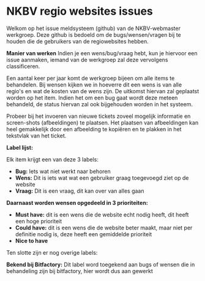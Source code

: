# NKBV regio websites issues
Welkom op het issue meldsysteem (github) van de NKBV-webmaster werkgroep. Deze github is bedoeld om de bugs/wensen/vragen bij te houden die de gebruikers van de regiowebsites hebben.

**Manier van werken**
Indien je een wens/bug/vraag hebt, kun je hiervoor een issue aanmaken, iemand van de werkgroep zal deze vervolgens classificeren.

Een aantal keer per jaar komt de werkgroep bijeen om alle items te behandelen. Bij wensen kijken we in hoeverre dit een wens is van alle regio's en wat de kosten van de wens zijn. De uitkomst hiervan zal geplaatst worden op het item. Indien het om een bug gaat wordt deze meteen behandeld, de status hiervan zal ook bijgehouden worden in het systeem.

Probeer bij het invoeren van nieuwe tickets zoveel mogelijk informatie en screen-shots (afbeeldingen) te plaatsen. Het plaatsen van afbeeldingen kan heel gemakkelijk door een afbeelding te kopiëren en te plakken in het tekstvlak van het ticket.

**Label lijst:**

Elk item krijgt een van deze 3 labels:
* **Bug:** Iets wat niet werkt naar behoren
* **Wens:** Dit is iets wat wat een gebruiker graag toegevoegd ziet op de website
* **Vraag:** Dit is een vraag, dit kan over van alles gaan

**Daarnaast worden wensen opgedeeld in 3 prioriteiten:**
* **Must have:** dit is een wens die de website echt nodig heeft, dit heeft een hoge prioriteit
* **Could have:** dit is een wens die de website beter maakt, maar niet per definitie nodig is, deze heeft een gemiddelde prioriteit
* **Nice to have**

Ten slotte zijn er nog overige labels:

**Bekend bij Bitfactory:** 
Dit label word toegekend aan bugs of wensen die in behandeling zijn bij bitfactory, hier wordt dus aan gewerkt

